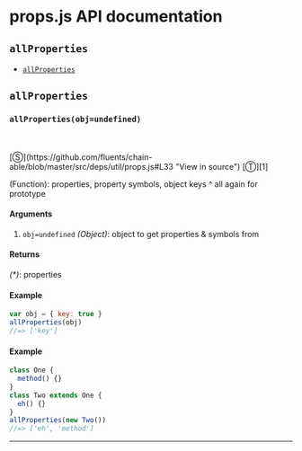 # props.js API documentation

<!-- div class="toc-container" -->

<!-- div -->

## `allProperties`
* <a href="#allProperties"  data-meta="allProperties obj undefined"  data-call="allProperties obj undefined"  data-category="Methods"  data-description="Function properties property symbols object keys all again for prototype"  data-name="allProperties"  data-all="meta allProperties obj undefined call allProperties obj undefined category Methods description Function properties property symbols object keys all again for prototype name allProperties member see notes todos klassProps" >`allProperties`</a>

<!-- /div -->

<!-- /div -->

<!-- div class="doc-container" -->

<!-- div -->

## `allProperties`

<!-- div -->

<h3 id="allProperties" data-member="" data-category="Methods" data-name="allProperties"><code>allProperties(obj=undefined)</code></h3>
<br>
<br>
[&#x24C8;](https://github.com/fluents/chain-able/blob/master/src/deps/util/props.js#L33 "View in source") [&#x24C9;][1]

(Function): properties, property symbols, object keys ^ all again for prototype

#### Arguments
1. `obj=undefined` *(Object)*: object to get properties & symbols from

#### Returns
*(&#42;)*: properties

#### Example
```js
var obj = { key: true }
allProperties(obj)
//=> ['key']

```
#### Example
```js
class One {
  method() {}
}
class Two extends One {
  eh() {}
}
allProperties(new Two())
//=> ['eh', 'method']

```
---

<!-- /div -->

<!-- /div -->

<!-- /div -->

 [1]: #allproperties "Jump back to the TOC."
